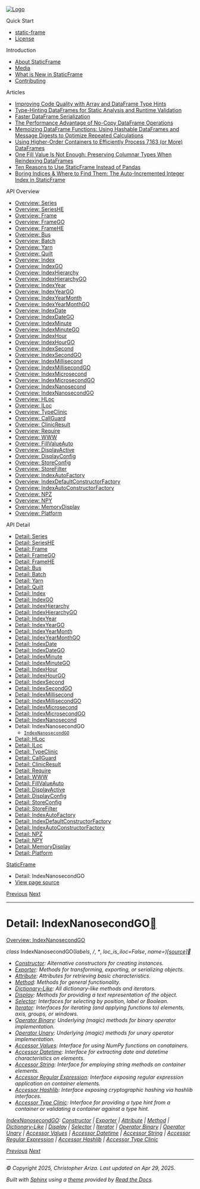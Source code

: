 [![Logo](../_static/sf-logo-web_icon-small.png)](../index.md)

Quick Start

* [static-frame](../readme.md)
* [License](../license.md)

Introduction

* [About StaticFrame](../intro.md)
* [Media](../intro.html#media)
* [What is New in StaticFrame](../new.md)
* [Contributing](../contributing.md)

Articles

* [Improving Code Quality with Array and DataFrame Type Hints](../articles/guard.md)
* [Type-Hinting DataFrames for Static Analysis and Runtime Validation](../articles/ftyping.md)
* [Faster DataFrame Serialization](../articles/serialize.md)
* [The Performance Advantage of No-Copy DataFrame Operations](../articles/no_copy.md)
* [Memoizing DataFrame Functions: Using Hashable DataFrames and Message Digests to Optimize Repeated Calculations](../articles/hash.md)
* [Using Higher-Order Containers to Efficiently Process 7,163 (or More) DataFrames](../articles/uhoc.md)
* [One Fill Value Is Not Enough: Preserving Columnar Types When Reindexing DataFrames](../articles/fill_value.md)
* [Ten Reasons to Use StaticFrame Instead of Pandas](../articles/upgrade.md)
* [Boring Indices & Where to Find Them: The Auto-Incremented Integer Index in StaticFrame](../articles/aiii.md)

API Overview

* [Overview: Series](../api_overview/series.md)
* [Overview: SeriesHE](../api_overview/series_he.md)
* [Overview: Frame](../api_overview/frame.md)
* [Overview: FrameGO](../api_overview/frame_go.md)
* [Overview: FrameHE](../api_overview/frame_he.md)
* [Overview: Bus](../api_overview/bus.md)
* [Overview: Batch](../api_overview/batch.md)
* [Overview: Yarn](../api_overview/yarn.md)
* [Overview: Quilt](../api_overview/quilt.md)
* [Overview: Index](../api_overview/index.md)
* [Overview: IndexGO](../api_overview/index_go.md)
* [Overview: IndexHierarchy](../api_overview/index_hierarchy.md)
* [Overview: IndexHierarchyGO](../api_overview/index_hierarchy_go.md)
* [Overview: IndexYear](../api_overview/index_year.md)
* [Overview: IndexYearGO](../api_overview/index_year_go.md)
* [Overview: IndexYearMonth](../api_overview/index_year_month.md)
* [Overview: IndexYearMonthGO](../api_overview/index_year_month_go.md)
* [Overview: IndexDate](../api_overview/index_date.md)
* [Overview: IndexDateGO](../api_overview/index_date_go.md)
* [Overview: IndexMinute](../api_overview/index_minute.md)
* [Overview: IndexMinuteGO](../api_overview/index_minute_go.md)
* [Overview: IndexHour](../api_overview/index_hour.md)
* [Overview: IndexHourGO](../api_overview/index_hour_go.md)
* [Overview: IndexSecond](../api_overview/index_second.md)
* [Overview: IndexSecondGO](../api_overview/index_second_go.md)
* [Overview: IndexMillisecond](../api_overview/index_millisecond.md)
* [Overview: IndexMillisecondGO](../api_overview/index_millisecond_go.md)
* [Overview: IndexMicrosecond](../api_overview/index_microsecond.md)
* [Overview: IndexMicrosecondGO](../api_overview/index_microsecond_go.md)
* [Overview: IndexNanosecond](../api_overview/index_nanosecond.md)
* [Overview: IndexNanosecondGO](../api_overview/index_nanosecond_go.md)
* [Overview: HLoc](../api_overview/hloc.md)
* [Overview: ILoc](../api_overview/iloc.md)
* [Overview: TypeClinic](../api_overview/type_clinic.md)
* [Overview: CallGuard](../api_overview/call_guard.md)
* [Overview: ClinicResult](../api_overview/clinic_result.md)
* [Overview: Require](../api_overview/require.md)
* [Overview: WWW](../api_overview/www.md)
* [Overview: FillValueAuto](../api_overview/fill_value_auto.md)
* [Overview: DisplayActive](../api_overview/display_active.md)
* [Overview: DisplayConfig](../api_overview/display_config.md)
* [Overview: StoreConfig](../api_overview/store_config.md)
* [Overview: StoreFilter](../api_overview/store_filter.md)
* [Overview: IndexAutoFactory](../api_overview/index_auto_factory.md)
* [Overview: IndexDefaultConstructorFactory](../api_overview/index_default_constructor_factory.md)
* [Overview: IndexAutoConstructorFactory](../api_overview/index_auto_constructor_factory.md)
* [Overview: NPZ](../api_overview/npz.md)
* [Overview: NPY](../api_overview/npy.md)
* [Overview: MemoryDisplay](../api_overview/memory_display.md)
* [Overview: Platform](../api_overview/platform.md)

API Detail

* [Detail: Series](series.md)
* [Detail: SeriesHE](series_he.md)
* [Detail: Frame](frame.md)
* [Detail: FrameGO](frame_go.md)
* [Detail: FrameHE](frame_he.md)
* [Detail: Bus](bus.md)
* [Detail: Batch](batch.md)
* [Detail: Yarn](yarn.md)
* [Detail: Quilt](quilt.md)
* [Detail: Index](index.md)
* [Detail: IndexGO](index_go.md)
* [Detail: IndexHierarchy](index_hierarchy.md)
* [Detail: IndexHierarchyGO](index_hierarchy_go.md)
* [Detail: IndexYear](index_year.md)
* [Detail: IndexYearGO](index_year_go.md)
* [Detail: IndexYearMonth](index_year_month.md)
* [Detail: IndexYearMonthGO](index_year_month_go.md)
* [Detail: IndexDate](index_date.md)
* [Detail: IndexDateGO](index_date_go.md)
* [Detail: IndexMinute](index_minute.md)
* [Detail: IndexMinuteGO](index_minute_go.md)
* [Detail: IndexHour](index_hour.md)
* [Detail: IndexHourGO](index_hour_go.md)
* [Detail: IndexSecond](index_second.md)
* [Detail: IndexSecondGO](index_second_go.md)
* [Detail: IndexMillisecond](index_millisecond.md)
* [Detail: IndexMillisecondGO](index_millisecond_go.md)
* [Detail: IndexMicrosecond](index_microsecond.md)
* [Detail: IndexMicrosecondGO](index_microsecond_go.md)
* [Detail: IndexNanosecond](index_nanosecond.md)
* Detail: IndexNanosecondGO
  + [`IndexNanosecondGO`](#static_frame.IndexNanosecondGO)
* [Detail: HLoc](hloc.md)
* [Detail: ILoc](iloc.md)
* [Detail: TypeClinic](type_clinic.md)
* [Detail: CallGuard](call_guard.md)
* [Detail: ClinicResult](clinic_result.md)
* [Detail: Require](require.md)
* [Detail: WWW](www.md)
* [Detail: FillValueAuto](fill_value_auto.md)
* [Detail: DisplayActive](display_active.md)
* [Detail: DisplayConfig](display_config.md)
* [Detail: StoreConfig](store_config.md)
* [Detail: StoreFilter](store_filter.md)
* [Detail: IndexAutoFactory](index_auto_factory.md)
* [Detail: IndexDefaultConstructorFactory](index_default_constructor_factory.md)
* [Detail: IndexAutoConstructorFactory](index_auto_constructor_factory.md)
* [Detail: NPZ](npz.md)
* [Detail: NPY](npy.md)
* [Detail: MemoryDisplay](memory_display.md)
* [Detail: Platform](platform.md)

[StaticFrame](../index.md)

* Detail: IndexNanosecondGO
* [View page source](../_sources/api_detail/index_nanosecond_go.rst.txt)

[Previous](index_nanosecond.html "Detail: IndexNanosecond")
[Next](hloc.html "Detail: HLoc")

---

# Detail: IndexNanosecondGO[](#detail-indexnanosecondgo "Link to this heading")

[Overview: IndexNanosecondGO](../api_overview/index_nanosecond_go.html#api-overview-indexnanosecondgo)

*class* IndexNanosecondGO(*labels*, */*, *\**, *loc\_is\_iloc=False*, *name=<object object>*)[[source]](../_modules/static_frame/core/index_datetime.html#IndexNanosecondGO)[](#static_frame.IndexNanosecondGO "Link to this definition")

* [Constructor](index_nanosecond_go-constructor.html#api-detail-indexnanosecondgo-constructor): Alternative constructors for creating instances.
* [Exporter](index_nanosecond_go-exporter.html#api-detail-indexnanosecondgo-exporter): Methods for transforming, exporting, or serializing objects.
* [Attribute](index_nanosecond_go-attribute.html#api-detail-indexnanosecondgo-attribute): Attributes for retrieving basic characteristics.
* [Method](index_nanosecond_go-method.html#api-detail-indexnanosecondgo-method): Methods for general functionality.
* [Dictionary-Like](index_nanosecond_go-dictionary_like.html#api-detail-indexnanosecondgo-dictionary-like): All dictionary-like methods and iterators.
* [Display](index_nanosecond_go-display.html#api-detail-indexnanosecondgo-display): Methods for providing a text representation of the object.
* [Selector](index_nanosecond_go-selector.html#api-detail-indexnanosecondgo-selector): Interfaces for selecting by position, label or Boolean.
* [Iterator](index_nanosecond_go-iterator.html#api-detail-indexnanosecondgo-iterator): Interfaces for iterating (and applying functions to) elements, axis, groups, or windows.
* [Operator Binary](index_nanosecond_go-operator_binary.html#api-detail-indexnanosecondgo-operator-binary): Underlying (magic) methods for binary operator implementation.
* [Operator Unary](index_nanosecond_go-operator_unary.html#api-detail-indexnanosecondgo-operator-unary): Underlying (magic) methods for unary operator implementation.
* [Accessor Values](index_nanosecond_go-accessor_values.html#api-detail-indexnanosecondgo-accessor-values): Interface for using NumPy functions on conatainers.
* [Accessor Datetime](index_nanosecond_go-accessor_datetime.html#api-detail-indexnanosecondgo-accessor-datetime): Interface for extracting date and datetime characteristics on elements.
* [Accessor String](index_nanosecond_go-accessor_string.html#api-detail-indexnanosecondgo-accessor-string): Interface for employing string methods on container elements.
* [Accessor Regular Expression](index_nanosecond_go-accessor_regular_expression.html#api-detail-indexnanosecondgo-accessor-regular-expression): Interface exposing regular expression application on container elements.
* [Accessor Hashlib](index_nanosecond_go-accessor_hashlib.html#api-detail-indexnanosecondgo-accessor-hashlib): Interface exposing cryptographic hashing via hashlib interfaces.
* [Accessor Type Clinic](index_nanosecond_go-accessor_type_clinic.html#api-detail-indexnanosecondgo-accessor-type-clinic): Interface for providing a type hint from a container or validating a container against a type hint.

[IndexNanosecondGO](#api-detail-indexnanosecondgo): [Constructor](index_nanosecond_go-constructor.html#api-detail-indexnanosecondgo-constructor) | [Exporter](index_nanosecond_go-exporter.html#api-detail-indexnanosecondgo-exporter) | [Attribute](index_nanosecond_go-attribute.html#api-detail-indexnanosecondgo-attribute) | [Method](index_nanosecond_go-method.html#api-detail-indexnanosecondgo-method) | [Dictionary-Like](index_nanosecond_go-dictionary_like.html#api-detail-indexnanosecondgo-dictionary-like) | [Display](index_nanosecond_go-display.html#api-detail-indexnanosecondgo-display) | [Selector](index_nanosecond_go-selector.html#api-detail-indexnanosecondgo-selector) | [Iterator](index_nanosecond_go-iterator.html#api-detail-indexnanosecondgo-iterator) | [Operator Binary](index_nanosecond_go-operator_binary.html#api-detail-indexnanosecondgo-operator-binary) | [Operator Unary](index_nanosecond_go-operator_unary.html#api-detail-indexnanosecondgo-operator-unary) | [Accessor Values](index_nanosecond_go-accessor_values.html#api-detail-indexnanosecondgo-accessor-values) | [Accessor Datetime](index_nanosecond_go-accessor_datetime.html#api-detail-indexnanosecondgo-accessor-datetime) | [Accessor String](index_nanosecond_go-accessor_string.html#api-detail-indexnanosecondgo-accessor-string) | [Accessor Regular Expression](index_nanosecond_go-accessor_regular_expression.html#api-detail-indexnanosecondgo-accessor-regular-expression) | [Accessor Hashlib](index_nanosecond_go-accessor_hashlib.html#api-detail-indexnanosecondgo-accessor-hashlib) | [Accessor Type Clinic](index_nanosecond_go-accessor_type_clinic.html#api-detail-indexnanosecondgo-accessor-type-clinic)

[Previous](index_nanosecond.html "Detail: IndexNanosecond")
[Next](hloc.html "Detail: HLoc")

---

© Copyright 2025, Christopher Ariza.
Last updated on Apr 29, 2025.

Built with [Sphinx](https://www.sphinx-doc.org/) using a
[theme](https://github.com/readthedocs/sphinx_rtd_theme)
provided by [Read the Docs](https://readthedocs.org).
